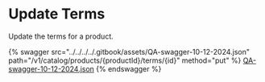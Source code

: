 # Update Terms

Update the terms for a product.

{% swagger src="../../../../.gitbook/assets/QA-swagger-10-12-2024.json" path="/v1/catalog/products/{productId}/terms/{id}" method="put" %}
[QA-swagger-10-12-2024.json](../../../../.gitbook/assets/QA-swagger-10-12-2024.json)
{% endswagger %}
